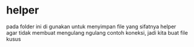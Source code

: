 # helper

pada folder ini di gunakan untuk menyimpan file yang sifatnya helper  
agar tidak membuat mengulang ngulang 
contoh koneksi, jadi kita buat file kusus